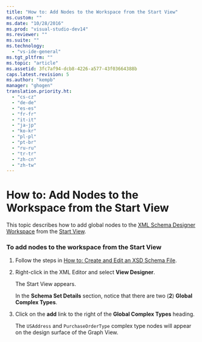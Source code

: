 ```yaml
---
title: "How to: Add Nodes to the Workspace from the Start View"
ms.custom: ""
ms.date: "10/28/2016"
ms.prod: "visual-studio-dev14"
ms.reviewer: ""
ms.suite: ""
ms.technology: 
  - "vs-ide-general"
ms.tgt_pltfrm: ""
ms.topic: "article"
ms.assetid: 3fc7af94-dcb8-4226-a577-43f03664388b
caps.latest.revision: 5
ms.author: "kempb"
manager: "ghogen"
translation.priority.ht: 
  - "cs-cz"
  - "de-de"
  - "es-es"
  - "fr-fr"
  - "it-it"
  - "ja-jp"
  - "ko-kr"
  - "pl-pl"
  - "pt-br"
  - "ru-ru"
  - "tr-tr"
  - "zh-cn"
  - "zh-tw"
---
```

# How to: Add Nodes to the Workspace from the Start View
This topic describes how to add global nodes to the [XML Schema Designer Workspace](../xml-tools/xml-schema-designer-workspace.md) from the [Start View](../xml-tools/start-view.md).  
  
### To add nodes to the workspace from the Start View  
  
1.  Follow the steps in [How to: Create and Edit an XSD Schema File](../xml-tools/how-to-create-and-edit-an-xsd-schema-file.md).  
  
2.  Right-click in the XML Editor and select **View Designer**.  
  
     The Start View appears.  
  
     In the **Schema Set Details** section, notice that there are two (**2**) **Global Complex Types**.  
  
3.  Click on the **add** link to the right of the **Global Complex Types** heading.  
  
     The `USAddress` and `PurchaseOrderType` complex type nodes will appear on the design surface of the Graph View.